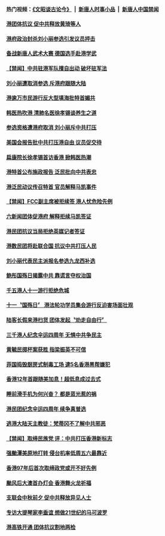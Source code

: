 #### 热门视频：[《文昭谈古论今》](https://github.com/gfw-breaker/wenzhao/blob/master/README.md?t=10181233) &nbsp;|&nbsp; [新唐人时事小品](https://github.com/gfw-breaker/ntdtv-comedy/blob/master/README.md?t=10181233) &nbsp;|&nbsp; [新唐人中国禁闻](https://github.com/gfw-breaker/ntdtv-news/blob/master/README.md?t=10181233)

#### [港团体抗议 促中共释放黄琦等人](../pages/news205/a1395797.md?t=10181233) 

#### [港府政治封杀刘小丽参选引发议员抨击](../pages/news205/a1395662.md?t=10181233) 

#### [备战新唐人武术大赛 德国选手赴港学武](../pages/news205/a1395612.md?t=10181233) 

#### [【禁闻】中共驻港军队擅自出动 破坏驻军法](../pages/news205/a1395515.md?t=10181233) 

#### [刘小丽遭取消参选 斥港府跟随大陆](../pages/news205/a1395493.md?t=10181233) 

#### [港逾万市民游行反大型填海批特首媚共](../pages/news205/a1395378.md?t=10181233) 

#### [韩医热吹港 清肺名医徐孝锡谈养生之道](../pages/news205/a1395291.md?t=10181233) 

#### [参选资格遭港府取消 刘小丽斥中共打压](../pages/news205/a1395169.md?t=10181233) 

#### [美国会报告批中共打压港自由 议员促交待](../pages/news205/a1395017.md?t=10181233) 

#### [扁康院长徐孝锡首访香港 掀韩医热潮](../pages/news205/a1394974.md?t=10181233) 

#### [港特首公布施政报告 泛民批向中共表忠](../pages/news205/a1394861.md?t=10181233) 

#### [港泛民动议传召特首 官员解释马凯事件](../pages/news205/a1394724.md?t=10181233) 

#### [【禁闻】FCC副主席被拒续签 港人忧危险先例](../pages/news205/a1394722.md?t=10181233) 

#### [六新闻团体促港府 解释拒续马凯签证](../pages/news205/a1394550.md?t=10181233) 

#### [港民团抗议当局拒绝英媒记者签证](../pages/news205/a1394451.md?t=10181233) 

#### [港数民团将赴联合国 抗议中共打压人民](../pages/news205/a1394241.md?t=10181233) 

#### [刘小丽代表民主派报名参选九龙西补选](../pages/news205/a1394077.md?t=10181233) 

#### [鲍彤国殇日揭露中共 靠谎言夺权治国](../pages/news205/a1393799.md?t=10181233) 

#### [千五港人十一游行拒绝危城](../pages/news205/a1393796.md?t=10181233) 

#### [十一〝国殇日〞 港法轮功学员集会游行反迫害场面壮观](../pages/news205/a1393682.md?t=10181233) 

#### [陆客长假来港扫货 团体发起〝劝走自由行〞](../pages/news205/a1393564.md?t=10181233) 

#### [三千港人纪念伞运四周年 无惧中共争民主](../pages/news205/a1393366.md?t=10181233) 

#### [黄毓民掷杯案获胜 指梁振英不可信](../pages/news205/a1393238.md?t=10181233) 

#### [菲国捣毁厨房式制毒工场 逮5名香港黑帮嫌犯](../pages/news205/a1393176.md?t=10181233) 

#### [香港12年首跟随美加息！超低息成过去式](../pages/news205/a1393174.md?t=10181233) 

#### [睡前滑手机为何兴奋？ 都是蓝光惹的祸](../pages/news205/a1393165.md?t=10181233) 

#### [港民团纪念伞运四周年 续争真普选](../pages/news205/a1393160.md?t=10181233) 

#### [逃港大陆天主教徒：梵蒂冈不了解中共邪恶](../pages/news205/a1393055.md?t=10181233) 

#### [【禁闻】取缔民族党 评：中共打压香港新标志](../pages/news205/a1392947.md?t=10181233) 

#### [强颱潭美原地打转 侵台机率低周五六最靠近](../pages/news205/a1392917.md?t=10181233) 

#### [香港97年后首次取缔政党或开不好先例](../pages/news205/a1392916.md?t=10181233) 

#### [颱风后大澳首办灯会 香港舞火龙祈福](../pages/news205/a1392813.md?t=10181233) 

#### [支联会中秋前夕 促中共释放异见人士](../pages/news205/a1392812.md?t=10181233) 

#### [专访大提琴家李垂谊 想做21世纪的马可波罗](../pages/news205/a1392695.md?t=10181233) 

#### [港高铁开通 团体抗议割地两检](../pages/news205/a1392703.md?t=10181233) 

